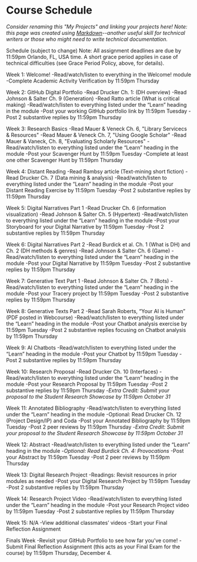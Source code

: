 # Course Schedule
*Consider renaming this "My Projects" and linking your projects here!*
*Note: this page was created using [Markdown](https://www.markdownguide.org/cheat-sheet/)--another useful skill for technical writers or those who might need to write technical documentation.*

Schedule (subject to change)
Note: All assignment deadlines are due by 11:59pm Orlando, FL, USA time. A short grace period applies in case of technical difficulties (see Grace Period Policy, above, for details).



Week 1: Welcome! 
-Read/watch/listen to everything in the Welcome! module
-Complete Academic Activity Verification by 11:59pm Thursday
 

Week 2: GitHub Digital Portfolio
-Read Drucker Ch. 1: (DH overview)
-Read Johnson & Salter Ch. 9 (Generation)
-Read Ratto article (What is critical making)
-Read/watch/listen to everything listed under the “Learn” heading in the module
-Post your working GitHub portfolio link by 11:59pm Tuesday
-Post 2 substantive replies by 11:59pm Thursday
 

Week 3: Research Basics
-Read Mauer & Veneck Ch. 6, "Library Servicecs & Resources"
-Read Mauer & Veneck Ch. 7, "Using Google Scholar"
-Read Mauer & Vaneck, Ch. 8, "Evaluating Scholarly Resources"
-Read/watch/listen to everything listed under the “Learn” heading in the module
-Post your Scavenger Hunt by 11:59pm Tuesday
-Complete at least one other Scavenger Hunt by 11:59pm Thursday
 

Week 4: Distant Reading 
-Read Rambsy article (Text-mining short fiction)
-Read Drucker Ch. 7 (Data mining & analysis)
-Read/watch/listen to everything listed under the “Learn” heading in the module
-Post your Distant Reading Exercise by 11:59pm Tuesday
-Post 2 substantive replies by 11:59pm Thursday
 

Week 5: Digital Narratives Part 1
-Read Drucker Ch. 6 (information visualization)
-Read Johnson & Salter Ch. 5 (Hypertext)
-Read/watch/listen to everything listed under the “Learn” heading in the module
-Post your Storyboard for your Digital Narrative by 11:59pm Tuesday
-Post 2 substantive replies by 11:59pm Thursday
 

Week 6: Digital Narratives Part 2
-Read Burdick et al. Ch. 1 (What is DH) and Ch. 2 (DH methods & genres)
-Read Johnson & Salter Ch. 6 (Game)
-Read/watch/listen to everything listed under the “Learn” heading in the module
-Post your Digital Narrative by 11:59pm Tuesday
-Post 2 substantive replies by 11:59pm Thursday
 

Week 7: Generative Text Part 1
-Read Johnson & Salter Ch. 7 (Bots)
-Read/watch/listen to everything listed under the “Learn” heading in the module
-Post your Tracery project by 11:59pm Tuesday
-Post 2 substantive replies by 11:59pm Thursday
 

Week 8: Generative Texts Part 2
-Read Sarah Roberts, “Your AI is Human” (PDF posted in Webcourse)
-Read/watch/listen to everything listed under the “Learn” heading in the module
-Post your Chatbot analysis exercise by 11:59pm Tuesday
-Post 2 substantive replies focusing on Chatbot analysis by 11:59pm Thursday
 

Week 9: AI Chatbots
-Read/watch/listen to everything listed under the “Learn” heading in the module
-Post your Chatbot by 11:59pm Tuesday
-Post 2 substantive replies by 11:59pm Thursday
 

Week 10: Research Proposal
-Read Drucker Ch. 10 (Interfaces)
-Read/watch/listen to everything listed under the “Learn” heading in the module
-Post your Research Proposal by 11:59pm Tuesday
-Post 2 substantive replies by 11:59pm Thursday
-*Extra Credit: Submit your proposal to the Student Research Showcase by 11:59pm October 31*
 

Week 11: Annotated Bibliography
-Read/watch/listen to everything listed under the “Learn” heading in the module
-Optional: Read Drucker Ch. 12 (Project Design/IP) and Coda
-Post your Annotated Bibliography by 11:59pm Tuesday
-Post 2 peer reviews by 11:59pm Thursday
-*Extra Credit: Submit your proposal to the Student Research Showcase by 11:59pm October 31*
 

Week 12: Abstract 
-Read/watch/listen to everything listed under the “Learn” heading in the module
-*Optional: Read Burdick Ch. 4: Provocations*
-Post your Abstract by 11:59pm Tuesday
-Post 2 peer reviews by 11:59pm Thursday
 
Week 13: Digital Research Project
-Readings: Revisit resources in prior modules as needed
-Post your Digital Research Project by 11:59pm Tuesday
-Post 2 substantive replies by 11:59pm Thursday
 
Week 14: Research Project Video 
-Read/watch/listen to everything listed under the “Learn” heading in the module
-Post your Research Project video by 11:59pm Tuesday
-Post 2 substantive replies by 11:59pm Thursday
 
Week 15: N/A
-View additional classmates’ videos
-Start your Final Reflection Assignment
 
Finals Week
-Revisit your GitHub Portfolio to see how far you’ve come!
-Submit Final Reflection Assignment (this acts as your Final Exam for the course) by 11:59pm Thursday, December 4.
